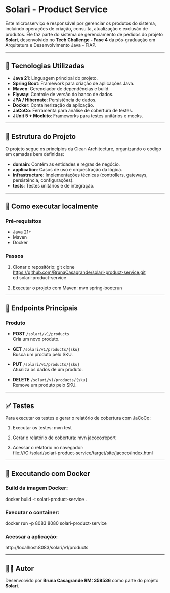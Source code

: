 # Solari - Product Service

Este microsserviço é responsável por gerenciar os produtos do sistema, incluindo operações de criação, consulta, atualização e exclusão de produtos. Ele faz parte do sistema de gerenciamento de pedidos do projeto **Solari**, desenvolvido no **Tech Challenge - Fase 4** da pós-graduação em Arquitetura e Desenvolvimento Java - FIAP.

---

## 🧩 Tecnologias Utilizadas

- **Java 21**: Linguagem principal do projeto.
- **Spring Boot**: Framework para criação de aplicações Java.
- **Maven**: Gerenciador de dependências e build.
- **Flyway**: Controle de versão do banco de dados.
- **JPA / Hibernate**: Persistência de dados.
- **Docker**: Containerização da aplicação.
- **JaCoCo**: Ferramenta para análise de cobertura de testes.
- **JUnit 5 + Mockito**: Frameworks para testes unitários e mocks.

---

## 🧱 Estrutura do Projeto

O projeto segue os princípios da Clean Architecture, organizando o código em camadas bem definidas:

- **domain**: Contém as entidades e regras de negócio.
- **application**: Casos de uso e orquestração da lógica.
- **infrastructure**: Implementações técnicas (controllers, gateways, persistência, configurações).
- **tests**: Testes unitários e de integração.

---

## 🚀 Como executar localmente

### Pré-requisitos
- Java 21+
- Maven
- Docker

### Passos
1. Clonar o repositório:
   git clone https://github.com/BrunaCasagrande/solari-product-service.git  
   cd solari-product-service

2. Executar o projeto com Maven:
   mvn spring-boot:run

---

## 📌 Endpoints Principais

### Produto

- **POST** `/solari/v1/products`  
  Cria um novo produto.

- **GET** `/solari/v1/products/{sku}`  
  Busca um produto pelo SKU.

- **PUT** `/solari/v1/products/{sku}`  
  Atualiza os dados de um produto.

- **DELETE** `/solari/v1/products/{sku}`  
  Remove um produto pelo SKU.

---

## ✅ Testes

Para executar os testes e gerar o relatório de cobertura com JaCoCo:

1. Executar os testes:
   mvn test

2. Gerar o relatório de cobertura:
   mvn jacoco:report

3. Acessar o relatório no navegador:  
   file:///C:/solari/solari-product-service/target/site/jacoco/index.html

---

## 🐳 Executando com Docker

### Build da imagem Docker:
docker build -t solari-product-service .

### Executar o container:
docker run -p 8083:8080 solari-product-service

### Acessar a aplicação:
http://localhost:8083/solari/v1/products

---

## 👩‍💻 Autor

Desenvolvido por **Bruna Casagrande RM: 359536** como parte do projeto **Solari**.
